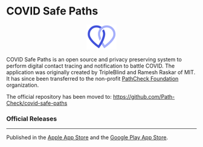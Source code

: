 # COVID Safe Paths

<div align="center">
   <img width="80" height="67" alt="pathcheck logo" src="https://github.com/Path-Check/covid-safe-paths/raw/develop/assets/Safe_Paths_Logo.png">
</div>

COVID Safe Paths is an open source and privacy preserving system to perform digital contact tracing and notification to battle COVID.  The application was originally created by TripleBlind and Ramesh Raskar of MIT.  It has since been transferred to the non-profit [PathCheck Foundation](https://pathcheck.org) organization.

The official repository has been moved to: https://github.com/Path-Check/covid-safe-paths


### Official Releases
-------------------------------------------------------------------
Published in the [Apple App Store](https://apps.apple.com/us/app/covid-safe-paths/id1508266966) and the [Google Play App Store](https://play.google.com/store/apps/details?id=org.pathcheck.covidsafepaths).
